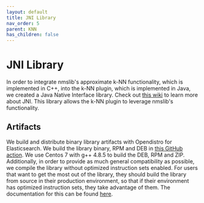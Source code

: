 ```yaml
---
layout: default
title: JNI Library
nav_order: 5
parent: KNN
has_children: false
---
```


# JNI Library
In order to integrate nmslib's approximate k-NN functionality, which is implemented in C++, into the k-NN plugin, which is implemented in Java, we created a Java Native Interface library. Check out [this wiki](https://en.wikipedia.org/wiki/Java_Native_Interface) to learn more about JNI. This library allows the k-NN plugin to leverage nmslib's functionality.

## Artifacts
We build and distribute binary library artifacts with Opendistro for Elasticsearch. We build the library binary, RPM and DEB in [this GitHub action](https://github.com/opendistro-for-elasticsearch/k-NN/blob/master/.github/workflows/CD.yml). We use Centos 7 with g++ 4.8.5 to build the DEB, RPM and ZIP. Additionally, in order to provide as much general compatibility as possible, we compile the library without optimized instruction sets enabled. For users that want to get the most out of the library, they should build the library from source in their production environment, so that if their environment has optimized instruction sets, they take advantage of them. The documentation for this can be found [here](https://github.com/opendistro-for-elasticsearch/k-NN#jni-library-artifacts).
